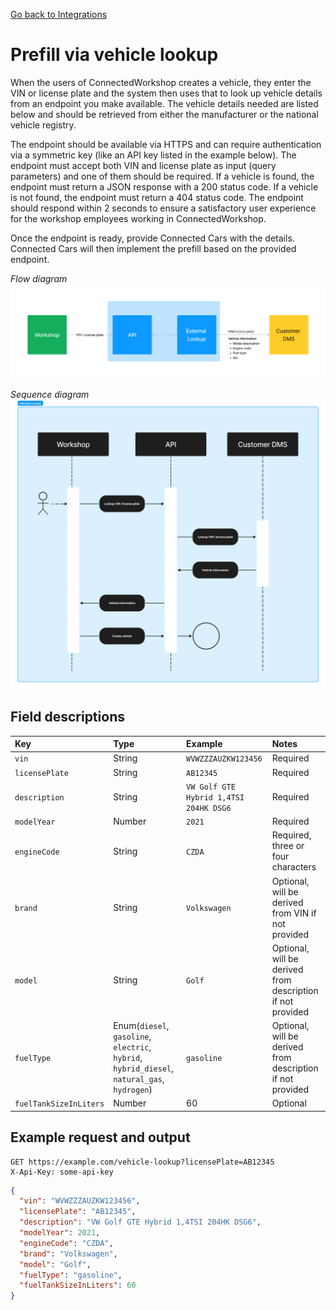 [Go back to Integrations](./integrations/intro)

# Prefill via vehicle lookup
When the users of ConnectedWorkshop creates a vehicle, they enter the VIN or license plate and the system then uses that to look up vehicle details from an endpoint you make available. The vehicle details needed are listed below and should be retrieved from either the manufacturer or the national vehicle registry.

The endpoint should be available via HTTPS and can require authentication via a symmetric key (like an API key listed in the example below). The endpoint must accept both VIN and license plate as input (query parameters) and one of them should be required. If a vehicle is found, the endpoint must return a JSON response with a 200 status code. If a vehicle is not found, the endpoint must return a 404 status code. The endpoint should respond within 2 seconds to ensure a satisfactory user experience for the workshop employees working in ConnectedWorkshop.

Once the endpoint is ready, provide Connected Cars with the details. Connected Cars will then implement the prefill based on the provided endpoint.

_Flow diagram_
![Flow diagram](./vehicle-lookup-flow-diagram.png)

_Sequence diagram_
![Sequence diagram](./vehicle-lookup-sequence-diagram.png)

## Field descriptions
| Key                    | Type                                                                                         | Example                                | Notes                                                      |
|:-----------------------|:---------------------------------------------------------------------------------------------|:---------------------------------------|:-----------------------------------------------------------|
| `vin`                  | String                                                                                       | `WVWZZZAUZKW123456`                    | Required                                                   |
| `licensePlate`         | String                                                                                       | `AB12345`                              | Required                                                   |
| `description`          | String                                                                                       | `VW Golf GTE Hybrid 1,4TSI 204HK DSG6` | Required                                                   |
| `modelYear`            | Number                                                                                       | `2021`                                 | Required                                                   |
| `engineCode`           | String                                                                                       | `CZDA`                                 | Required, three or four characters                         |
| `brand`                | String                                                                                       | `Volkswagen`                           | Optional, will be derived from VIN if not provided         |
| `model`                | String                                                                                       | `Golf`                                 | Optional, will be derived from description if not provided |
| `fuelType`             | Enum(`diesel`, `gasoline`, `electric`, `hybrid`, `hybrid_diesel`, `natural_gas`, `hydrogen`) | `gasoline`                             | Optional, will be derived from description if not provided |
| `fuelTankSizeInLiters` | Number                                                                                       | 60                                     | Optional                                                   |

## Example request and output
```
GET https://example.com/vehicle-lookup?licensePlate=AB12345
X-Api-Key: some-api-key
```

```json
{
  "vin": "WVWZZZAUZKW123456",
  "licensePlate": "AB12345",
  "description": "VW Golf GTE Hybrid 1,4TSI 204HK DSG6",
  "modelYear": 2021,
  "engineCode": "CZDA",
  "brand": "Volkswagen",
  "model": "Golf",
  "fuelType": "gasoline",
  "fuelTankSizeInLiters": 60
}
```

